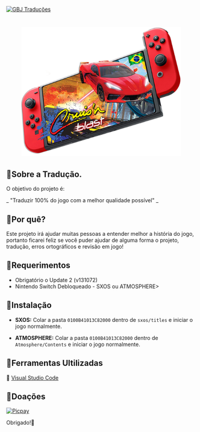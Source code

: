 [![GBJ Traduções](https://img.shields.io/badge/‹Traduções%20GBJ›-c14438?style=flat&logo=Nintendo%20Switch&logoColor=white)](https://github.com/JUNIORGBJ)
<h1 align="center"><figure>
  <img src="Cruis-n_Blast.png">
</figure></h1>


## :small_blue_diamond:Sobre a Tradução.

O objetivo do projeto é:

_ "Traduzir 100% do jogo com a melhor qualidade possível" _

## :small_blue_diamond:Por quê?

Este projeto irá ajudar muitas pessoas a entender melhor a história do jogo, portanto ficarei feliz se você puder ajudar de alguma forma o projeto, tradução, erros ortográficos e revisão em jogo!

## :small_blue_diamond:Requerimentos

- Obrigatório o Update 2 (v131072)
- Nintendo Switch Debloqueado - SXOS ou ATMOSPHERE>

## :small_blue_diamond:Instalação

- **SXOS:** Colar a pasta ```0100B41013C82000``` dentro de ```sxos/titles```  e iniciar o jogo normalmente.

- **ATMOSPHERE:** Colar a pasta ```0100B41013C82000``` dentro de ```Atmosphere/Contents``` e iniciar o jogo normalmente.

## :small_blue_diamond:Ferramentas Ultilizadas

:link: [Visual Studio Code](https://code.visualstudio.com)

## :small_blue_diamond:Doações

[![Picpay](https://i.ibb.co/cYcsCnZ/hhhh.png)](https://picpay.me/gilsongbj)

Obrigado!:wave:
